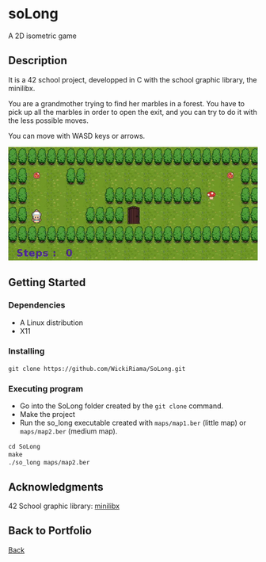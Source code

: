 # soLong

A 2D isometric game

## Description

It is a 42 school project, developped in C with the school graphic library, the minilibx.

You are a grandmother trying to find her marbles in a forest.
You have to pick up all the marbles in order to open the exit, and you can try to do it with the less possible moves.

You can move with WASD keys or arrows.

![SoLong](./assets/img/SoLong.gif)


## Getting Started

### Dependencies

* A Linux distribution
* X11

### Installing

 ```
 git clone https://github.com/WickiRiama/SoLong.git
 ```


### Executing program

* Go into the SoLong folder created by the `git clone` command.
* Make the project
* Run the so_long executable created with `maps/map1.ber` (little map) or `maps/map2.ber` (medium map).

```
cd SoLong
make
./so_long maps/map2.ber
```
## Acknowledgments

42 School graphic library: [minilibx](https://github.com/42Paris/minilibx-linux)

## Back to Portfolio

[Back](https://wickiriama.github.io)
